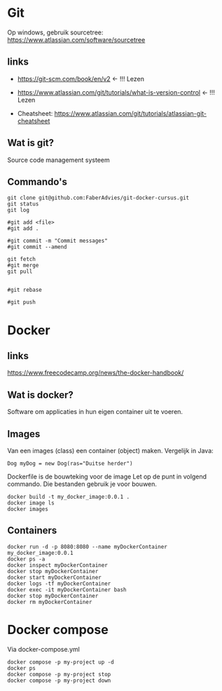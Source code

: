 # Git
Op windows, gebruik sourcetree: https://www.atlassian.com/software/sourcetree

## links
- https://git-scm.com/book/en/v2 <- !!! Lezen
- https://www.atlassian.com/git/tutorials/what-is-version-control <- !!! Lezen

- Cheatsheet: https://www.atlassian.com/git/tutorials/atlassian-git-cheatsheet

## Wat is git?
Source code management systeem

## Commando's
```
git clone git@github.com:FaberAdvies/git-docker-cursus.git
git status
git log

#git add <file>
#git add .

#git commit -m "Commit messages"
#git commit --amend

git fetch
#git merge
git pull


#git rebase

#git push
```

# Docker
## links
https://www.freecodecamp.org/news/the-docker-handbook/

## Wat is docker?
Software om applicaties in hun eigen container uit te voeren. 

## Images
Van een images (class) een container (object) maken. Vergelijk in Java:
```
Dog myDog = new Dog(ras="Duitse herder")
```
Dockerfile is de bouwteking voor de image
Let op de punt in volgend commando. Die bestanden gebruik je voor bouwen.
```
docker build -t my_docker_image:0.0.1 .
docker image ls
docker images
```

## Containers
```
docker run -d -p 8080:8080 --name myDockerContainer my_docker_image:0.0.1
docker ps -a
docker inspect myDockerContainer
docker stop myDockerContainer
docker start myDockerContainer
docker logs -tf myDockerContainer
docker exec -it myDockerContainer bash
docker stop myDockerContainer
docker rm myDockerContainer

```
# Docker compose

Via docker-compose.yml
```
docker compose -p my-project up -d
docker ps
docker compose -p my-project stop
docker compose -p my-project down

```
